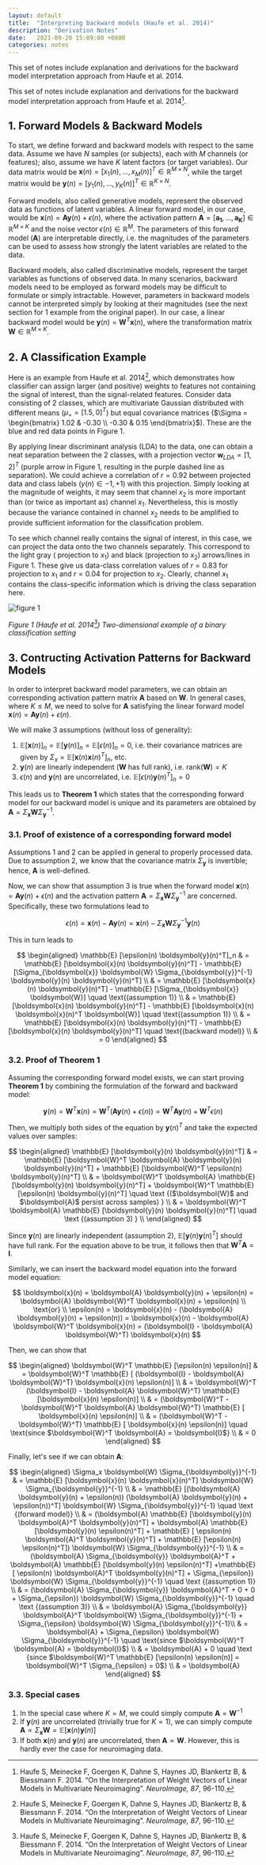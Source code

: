 ```yaml
---
layout: default
title:  "Interpreting backward models (Haufe et al. 2014)"
description: "Derivation Notes"
date:   2021-09-20 15:09:00 +0800
categories: notes
---
```


This set of notes include explanation and derivations for the backward model interpretation approach from Haufe et al. 2014.

This set of notes include explanation and derivations for the backward model interpretation approach from Haufe et al. 2014[^fn1].

## 1. Forward Models & Backward Models

To start, we define forward and backward models with respect to the same data. Assume we have $N$ samples (or subjects), each with $M$ channels (or features); also, assume we have $K$ latent factors (or target variables). Our data matrix would be $\boldsymbol{x}(n) = [x_1(n), ..., x_M(n)]^T \in \mathbb{R}^{M \times N}$, while the target matrix would be $\boldsymbol{y}(n) = [y_1(n), ..., y_K(n)]^T \in \mathbb{R}^{K \times N}$.

Forward models, also called generative models, represent the observed data as functions of latent variables. A linear forward model, in our case, would be $\boldsymbol{x}(n) = \boldsymbol{A}\boldsymbol{y}(n) + \epsilon(n)$, where the activation pattern $\boldsymbol{A} = [\boldsymbol{a_1}, ..., \boldsymbol{a_K}] \in \mathbb{R}^{M \times K}$ and the noise vector $\epsilon(n) \in \mathbb{R}^M$. The parameters of this forward model ($\boldsymbol{A}$) are interpretable directly, i.e. the magnitudes of the parameters can be used to assess how strongly the latent variables are related to the data.

Backward models, also called discriminative models, represent the target variables as functions of observed data. In many scenarios, backward models need to be employed as forward models may be difficult to formulate or simply intractable. However, parameters in backward models cannot be interpreted simply by looking at their magnitudes (see the next section for 1 example from the original paper). In our case, a linear backward model would be $\boldsymbol{y}(n) = \boldsymbol{W}^T\boldsymbol{x}(n)$, where the transformation matrix $\boldsymbol{W} \in \mathbb{R}^{M \times K}$.

## 2. A Classification Example

Here is an example from Haufe et al. 2014[^fn1], which demonstrates how classifier can assign larger (and positive) weights to features not containing the signal of interest, than the signal-related features. Consider data consisting of 2 classes, which are multivariate Gaussian distributed with different means ($\mu_+ = [1.5, 0]^T$) but equal covariance matrices ($\Sigma = \begin{bmatrix} 1.02 & -0.30 \\ -0.30 & 0.15 \end{bmatrix}$). These are the blue and red data points in Figure 1.

By applying linear discriminant analysis (LDA) to the data, one can obtain a neat separation between the 2 classes, with a projection vector $\boldsymbol{w}_{LDA} \propto [1, 2]^T$ (purple arrow in Figure 1, resulting in the purple dashed line as separation). We could achieve a correlation of $r = 0.92$ between projected data and class labels ($y(n) \in {-1, +1}$) with this projection. Simply looking at the magnitude of weights, it may seem that channel $x_2$ is more important than (or twice as important as) channel $x_1$. Nevertheless, this is mostly because the variance contained in channel $x_2$ needs to be amplified to provide sufficient information for the classification problem.

To see which channel really contains the signal of interest, in this case, we can project the data onto the two channels separately. This correspond to the light gray ( projection to $x_1$) and black (projection to $x_2$) arrows/lines in Figure 1. These give us data-class correlation values of $r = 0.83$ for projection to $x_1$ and $r = 0.04$ for projection to $x_2$. Clearly, channel $x_1$ contains the class-specific information which is driving the class separation here.

![figure 1](https://ars.els-cdn.com/content/image/1-s2.0-S1053811913010914-gr1.jpg)

*Figure 1 (Haufe et al. 2014[^fn1]) Two-dimensional example of a binary classification setting*

## 3. Contructing Activation Patterns for Backward Models

In order to interpret backward model parameters, we can obtain an corresponding activation pattern matrix $\boldsymbol{A}$ based on $\boldsymbol{W}$. In general cases, where $K \le M$, we need to solve for $\boldsymbol{A}$ satisfying the linear forward model $\boldsymbol{x}(n) = \boldsymbol{A}\boldsymbol{y}(n) + \epsilon(n)$.

We will make 3 assumptions (without loss of generality):

1. $\mathbb{E}[\boldsymbol{x}(n)]_n = \mathbb{E}[\boldsymbol{y}(n)]_n = \mathbb{E}[\epsilon(n)]_n = 0$, i.e. their covariance matrices are given by $\Sigma_x = \mathbb{E}[\boldsymbol{x}(n)\boldsymbol{x}(n)^T]_n$, etc.
2. $\boldsymbol{y}(n)$ are linearly independent ($\boldsymbol{W}$ has full rank), i.e. $\text{rank}(\boldsymbol{W}) = K$
3. $\epsilon(n)$ and $\boldsymbol{y}(n)$ are uncorrelated, i.e. $\mathbb{E}[\epsilon(n)\boldsymbol{y}(n)^T]_n = 0$

This leads us to **Theorem 1** which states that the corresponding forward model for our backward model is unique and its parameters are obtained by $\boldsymbol{A} = \Sigma_{\boldsymbol{x}}\boldsymbol{W}\Sigma_{\boldsymbol{y}}^{-1}$.

### 3.1. Proof of existence of a corresponding forward model

Assumptions 1 and 2 can be applied in general to properly processed data. Due to assumption 2, we know that the covariance matrix $\Sigma_{\boldsymbol{y}}$ is invertible; hence, $\boldsymbol{A}$ is well-defined. 

Now, we can show that assumption 3 is true when the forward model $\boldsymbol{x}(n) = \boldsymbol{A}\boldsymbol{y}(n) + \epsilon(n)$ and the activation pattern $\boldsymbol{A} = \Sigma_{\boldsymbol{x}}\boldsymbol{W}\Sigma_{\boldsymbol{y}}^{-1}$ are concerned. Specifically, these two formulations lead to

$$
\epsilon(n) = \boldsymbol{x}(n) - \boldsymbol{A} \boldsymbol{y}(n) = \boldsymbol{x}(n) - \Sigma_{\boldsymbol{x}} \boldsymbol{W} \Sigma_{\boldsymbol{y}}^{-1} \boldsymbol{y}(n)
$$

This in turn leads to

$$
\begin{aligned}
\mathbb{E} [\epsilon(n) \boldsymbol{y}(n)^T]_n & = \mathbb{E} [\boldsymbol{x}(n) \boldsymbol{y}(n)^T] - \mathbb{E} [\Sigma_{\boldsymbol{x}} \boldsymbol{W} \Sigma_{\boldsymbol{y}}^{-1} \boldsymbol{y}(n) \boldsymbol{y}(n)^T] \\
& = \mathbb{E} [\boldsymbol{x}(n) \boldsymbol{y}(n)^T] - \mathbb{E} [\Sigma_{\boldsymbol{x}} \boldsymbol{W}] \quad \text{(assumption 1)} \\
& = \mathbb{E} [\boldsymbol{x}(n) \boldsymbol{y}(n)^T] - \mathbb{E} [\boldsymbol{x}(n) \boldsymbol{x}(n)^T \boldsymbol{W}] \quad \text{(assumption 1)} \\
& = \mathbb{E} [\boldsymbol{x}(n) \boldsymbol{y}(n)^T] - \mathbb{E} [\boldsymbol{x}(n) \boldsymbol{y}(n)^T] \quad \text{(backward model)} \\
& = 0
\end{aligned}
$$

### 3.2. Proof of Theorem 1

Assuming the corresponding forward model exists, we can start proving **Theorem 1** by combining the formulation of the forward and backward model:

$$
\boldsymbol{y}(n) = \boldsymbol{W}^T \boldsymbol{x}(n) = \boldsymbol{W}^T (\boldsymbol{A} \boldsymbol{y}(n) + \epsilon(n)) = \boldsymbol{W}^T \boldsymbol{A} \boldsymbol{y}(n) + \boldsymbol{W}^T \epsilon(n)
$$

Then, we multiply both sides of the equation by $\boldsymbol{y}(n)^T$ and take the expected values over samples:

$$
\begin{aligned}
\mathbb{E} [\boldsymbol{y}(n) \boldsymbol{y}(n)^T] & = \mathbb{E} [\boldsymbol{W}^T \boldsymbol{A} \boldsymbol{y}(n) \boldsymbol{y}(n)^T] + \mathbb{E} [\boldsymbol{W}^T \epsilon(n) \boldsymbol{y}(n)^T] \\
& = \boldsymbol{W}^T \boldsymbol{A} \mathbb{E} [\boldsymbol{y}(n) \boldsymbol{y}(n)^T] + \boldsymbol{W}^T \mathbb{E} [\epsilon(n) \boldsymbol{y}(n)^T] \quad \text {($\boldsymbol{W}$ and $\boldsymbol{A}$ persist across samples) } \\
& = \boldsymbol{W}^T \boldsymbol{A} \mathbb{E} [\boldsymbol{y}(n) \boldsymbol{y}(n)^T] \quad \text {(assumption 3) } \\
\end{aligned}
$$

Since $\boldsymbol{y}(n)$ are linearly independent (assumption 2), $\mathbb{E} [\boldsymbol{y}(n) \boldsymbol{y}(n)^T]$ should have full rank. For the equation above to be true, it follows then that $\boldsymbol{W}^T \boldsymbol{A} = \boldsymbol{I}$.

Similarly, we can insert the backward model equation into the forward model equation:

$$
\boldsymbol{x}(n) = \boldsymbol{A} \boldsymbol{y}(n) + \epsilon(n) = \boldsymbol{A} \boldsymbol{W}^T \boldsymbol{x}(n) + \epsilon(n) \\
\text{or} \\
\epsilon(n) = \boldsymbol{x}(n) - (\boldsymbol{A} \boldsymbol{y}(n) + \epsilon(n)) = \boldsymbol{x}(n) - \boldsymbol{A} \boldsymbol{W}^T \boldsymbol{x}(n) = (\boldsymbol{I} - \boldsymbol{A} \boldsymbol{W}^T) \boldsymbol{x}(n)
$$

Then, we can show that

$$
\begin{aligned}
\boldsymbol{W}^T \mathbb{E} [\epsilon(n) \epsilon(n)] & = \boldsymbol{W}^T \mathbb{E} [ (\boldsymbol{I} - \boldsymbol{A} \boldsymbol{W}^T) \boldsymbol{x}(n) \epsilon(n)] \\
& = \boldsymbol{W}^T (\boldsymbol{I} - \boldsymbol{A} \boldsymbol{W}^T) \mathbb{E} [\boldsymbol{x}(n) \epsilon(n)] \\
& = (\boldsymbol{W}^T - \boldsymbol{W}^T \boldsymbol{A} \boldsymbol{W}^T) \mathbb{E} [ \boldsymbol{x}(n) \epsilon(n)] \\
& = (\boldsymbol{W}^T - \boldsymbol{W}^T) \mathbb{E} [ \boldsymbol{x}(n) \epsilon(n)] \quad \text{since $\boldsymbol{W}^T \boldsymbol{A} = \boldsymbol{I}$} \\
& = 0
\end{aligned}
$$

Finally, let's see if we can obtain $\boldsymbol{A}$:

$$
\begin{aligned}
\Sigma_x \boldsymbol{W} \Sigma_{\boldsymbol{y}}^{-1} & = \mathbb{E} [\boldsymbol{x}(n) \boldsymbol{x}(n)^T] \boldsymbol{W} \Sigma_{\boldsymbol{y}}^{-1} \\
& = \mathbb{E} [(\boldsymbol{A} \boldsymbol{y}(n) + \epsilon(n)) (\boldsymbol{A} \boldsymbol{y}(n) + \epsilon(n))^T] \boldsymbol{W} \Sigma_{\boldsymbol{y}}^{-1} \quad \text {(forward model)} \\
& = (\boldsymbol{A} \mathbb{E} [\boldsymbol{y}(n) \boldsymbol{A}^T \boldsymbol{y}(n)^T] + \boldsymbol{A} \mathbb{E} [\boldsymbol{y}(n) \epsilon(n)^T] + \mathbb{E} [ \epsilon(n) \boldsymbol{A}^T \boldsymbol{y}(n)^T] + \mathbb{E} [\epsilon(n) \epsilon(n)^T]) \boldsymbol{W} \Sigma_{\boldsymbol{y}}^{-1} \\
& = (\boldsymbol{A} \Sigma_{\boldsymbol{y}} \boldsymbol{A}^T  + \boldsymbol{A} \mathbb{E} [\boldsymbol{y}(n) \epsilon(n)^T] +\mathbb{E} [ \epsilon(n) \boldsymbol{A}^T \boldsymbol{y}(n)^T] + \Sigma_{\epsilon}) \boldsymbol{W} \Sigma_{\boldsymbol{y}}^{-1} \quad \text {(assumption 1)} \\
& = (\boldsymbol{A} \Sigma_{\boldsymbol{y}} \boldsymbol{A}^T + 0 + 0 + \Sigma_{\epsilon}) \boldsymbol{W} \Sigma_{\boldsymbol{y}}^{-1} \quad \text {(assumption 3)} \\
& = \boldsymbol{A} \Sigma_{\boldsymbol{y}} \boldsymbol{A}^T \boldsymbol{W} \Sigma_{\boldsymbol{y}}^{-1} + \Sigma_{\epsilon} \boldsymbol{W} \Sigma_{\boldsymbol{y}}^{-1}\\
& = \boldsymbol{A} + \Sigma_{\epsilon} \boldsymbol{W} \Sigma_{\boldsymbol{y}}^{-1} \quad \text{since $\boldsymbol{W}^T \boldsymbol{A} = \boldsymbol{I}$} \\
& = \boldsymbol{A} + 0 \quad \text {since $\boldsymbol{W}^T \mathbb{E} [\epsilon(n) \epsilon(n)] = \boldsymbol{W}^T \Sigma_{\epsilon} =  0$} \\
& = \boldsymbol{A}
\end{aligned}
$$

### 3.3. Special cases

1. In the special case where $K = M$, we could simply compute $\boldsymbol{A} = \boldsymbol{W}^{-1}$
2. If $\boldsymbol{y}(n)$ are uncorrelated (trivially true for $K = 1$), we can simply compute $\boldsymbol{A} \propto \Sigma_{\boldsymbol{x}} \boldsymbol{W} = \mathbb{E} [\boldsymbol{x}(n) \boldsymbol{y}(n)]$
3. If both $\boldsymbol{x}(n)$ and $\boldsymbol{y}(n)$ are uncorrelated, then $\boldsymbol{A} \propto \boldsymbol{W}$. However, this is hardly ever the case for neuroimaging data.

[^fn1]: Haufe S, Meinecke F, Goergen K, Dahne S, Haynes JD, Blankertz B, & Biessmann F. 2014. “On the Interpretation of Weight Vectors of Linear Models in Multivariate Neuroimaging”. *NeuroImage, 87*, 96-110.


